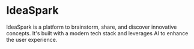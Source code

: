 # IdeaSpark
 IdeaSpark is a platform to brainstorm, share, and discover innovative concepts. It's built with a modern tech stack and  leverages AI to enhance the user experience. 
